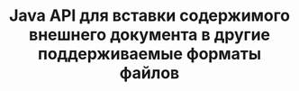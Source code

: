 ---
############################# Static ############################
layout: "auto-gen-gist"
draft: false
path: "ru/assembly/java/document/odp"
otherformats: PDF HTML XPS TIFF MHTML TXT XAML EPUB SVG PS PCL XML OTT OXPS MD POT OTP DOC DOCX DOCM DOT DOTX DOTM RTF ODT OTT XLS XLT XLSX XLSM XLTX XLTM XLSB ODS PPT PPTX PPTM PPS PPSX PPSM  POTX POTM EML EMLX MSG 

############################# Head ############################
head_title: "API Java : добавить содержимое внешнего документа в дополнительные форматы файлов ODP"
head_description: "Java API GroupDocs.Assembly позволяет динамически вставлять содержимое внешнего документа в различные форматы файлов, такие как PDF, DOCX, RTF, XLSX, CSV, PPTX, EML, MSG и другие."

############################# Header ############################
title: "Java API для вставки содержимого внешнего документа в другие поддерживаемые форматы файлов"
description: "GroupDocs.Assembly для Java предоставляет функции для вставки содержимого внешнего документа в отчеты, электронные письма и различные поддерживаемые форматы файлов, такие как PDF, DOC, DOCX, XLSX, CSV, PPTX, EML, MSG и другие."

######################### Download Button #######################
button:
    enable: true

############################# About ############################
about:
    enable: true
    title: "Как вставить содержимое внешнего документа в другие популярные форматы файлов через Java?"
    content: |
       Документ или файл — это электронная или бумажная копия, содержащая информацию, которая может быть извлечена пользователем на более позднем этапе. Согласно Википедии, документ может быть структурирован, как табличные документы, списки, формы или научная диаграмма, частично структурирован, как книга или газетная статья, или неструктурирован, как рукописная заметка. GroupDocs.Assembly for Java — это очень полезный API, который позволяет разработчикам программного обеспечения создавать мощные приложения для автоматизации документов и составления отчетов. Он полностью поддерживает идентификацию и работу с многочисленными форматами документов, такими как PDF, Microsoft Word, листы Excel, PowerPoint, , HTML, электронная почта Outlook и многими другими. Он поддерживает множество расширенных функций для работы с отчетами, такими как управление элементами шаблона, отчеты в виде списков, отчеты в виде диаграмм, отчеты в виде таблиц и так далее. Кроме того, API также полностью поддерживает несколько расширенных функций, связанных с добавлением и изменением содержимого документов, таких как добавление содержимого на страницу документа, вставка данных в ячейки электронной таблицы, замена содержимого, добавление содержимого на слайд презентации и многое другое.

############################# content ############################
steps:
    enable: true
    block:
    - title_left: "Добавить содержимое внешнего файла в документ Word через Java"
      content_left: |
       GroupDocs.Assembly Java API помогает программистам выполнять задачи по работе с документами в своих собственных Java-приложениях. Он полностью поддерживает содержимое файла внешнего документа для различных типов типов документов. В следующем примере кода Java показано, как добавить содержимое внешнего файла в документ обработки Word с помощью всего пары строк кода.

      title_right: "Как вставить содержимое документа в файл ODP"
      content_right: |
        * Установка шаблона исходного документа
        * Настройка отчета о целевом документе
        * Создайте экземпляр класса [DocumentAssembler](https://apireference.groupdocs.com/assembly/java/com.groupdocs.assembly/DocumentAssembler).
        * Вызовите [AssembleDocument](https://apireference.groupdocs.com/assembly/java/com.groupdocs.assembly/DocumentAssembler#assembleDocument-java.io.InputStream-java.io.OutputStream-com.groupdocs.assembly.LoadSaveOptions-com.groupdocs.assembly.DataSourceInfo...-) для сборки документа. Он поддерживает
          * Поток для чтения шаблона документа.
          * Поток для записи результирующего документа.
          * Задает дополнительные параметры для загрузки и сохранения документа.
          * Предоставляет информацию об объектах источника данных, которые будут использоваться.

      gisthash: "abb65f9e514add59870865121ed3c526"
      gistfile: "insert_documents_to_word_processing.java"

    - title_left: "Добавить содержимое внешнего файла в сообщения электронной почты через Java"
      content_left: |
       API Java GroupDocs.Assembly включает функциональные возможности для динамической вставки содержимого внешнего документа в несколько популярных форматов файлов документов и сообщений электронной почты. Приведенный ниже код Java показывает, как программисты могут добавлять содержимое внешнего документа в свои документы электронной почты без какого-либо внешнего приложения.

      title_right: "Как добавить содержимое файла в документ ODP"
      content_right: |
        * Установка шаблона исходного документа
        * Настройка отчета о целевом документе
        * Создайте экземпляр класса [DocumentAssembler](https://apireference.groupdocs.com/assembly/java/com.groupdocs.assembly/DocumentAssembler).
        * Вызовите [AssembleDocument](https://apireference.groupdocs.com/assembly/java/com.groupdocs.assembly/DocumentAssembler#assembleDocument-java.io.InputStream-java.io.OutputStream-com.groupdocs.assembly.LoadSaveOptions-com.groupdocs.assembly.DataSourceInfo...-) для сборки документа. Он поддерживает
          * Поток для чтения шаблона документа.
          * Поток для записи результирующего документа.
          * Задает дополнительные параметры для загрузки и сохранения документа.
          * Предоставляет информацию об объектах источника данных, которые будут использоваться.

      gisthash: "b72d7608548993ffbe62f97c798ba021"
      gistfile: "Insert_dynamic_documents_to_emails.java"

    - title_left: "Системные Требования"
      content_left: |
       API GroupDocs.Assembly Java поддерживаются на всех основных платформах и операционных системах. Он может создавать документы в Microsoft Word, Excel, PowerPoint, Outlook, OpenOffice и более 50 других форматах. Полное руководство по системным требованиям см. на странице [системные требования](https://docs.groupdocs.com/assembly/java/system-requirements/). Перед выполнением приведенного ниже кода убедитесь, что на вашем компьютере установлены следующие предварительные компоненты. система:
         * Операционные системы: Microsoft Windows, Linux, MacOS
         * Поддержка версий Java: J2SE 7.0 (1.7), J2SE 8.0 (1.8) или выше
         * Получите последнюю версию Java API GroupDocs.Assembly от [Maven](https://mvnrepository.com/artifact/com.groupdocs/groupdocs-assembly/)
        
      title_right: "Зачем использовать GroupDocs.Assembly"
      content_right: |
        * Создание пользовательских документов из шаблонов.
        * Динамически прикреплять вложения электронной почты.
        * Для создания и автоматизации документов не требуется никакого дополнительного программного обеспечения.
        * Создает выходной документ на основе источника данных.
        * Динамически вставлять содержимое документа в отчет
        * Применение формулы во время сборки электронной таблицы.
        * Обеспечивает поддержку нескольких форматов данных
        * Поддержка последовательных операций с данными.

demos:
    enable: true
        

more_formats:
    enable: true


back_to_top:
    enable: true
---